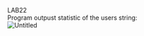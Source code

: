 LAB22  
Program outpust statistic of the users string:  
![Untitled](https://user-images.githubusercontent.com/89953755/147683258-b72ab009-7d9c-458f-8cb1-338fc3e21d45.png)
